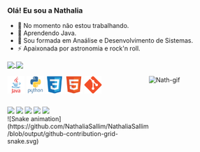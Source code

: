 ### Olá! Eu sou a Nathalia 

- 🔭 No momento não estou trabalhando.
- 🌱 Aprendendo Java.
- 🤔 Sou formada em Anaálise e Desenvolvimento de Sistemas.
- ⚡ Apaixonada por astronomia e rock'n roll.

<div>
<a href="https://github.com/NathaliaSallim/github-readme-stats">
  <img height=200 align="center" src="https://github-readme-stats.vercel.app/api?username=NathaliaSallim&show_icons=true&theme=dracula" />
<a href="https://github.com/NathaliaSallim/convoychat">
  <img height=200 align="center" src="https://github-readme-stats.vercel.app/api/top-langs?username=NathaliaSallim&layout=compact&langs_count=16&theme=dracula&card_width=320" />
</a>
</div>

<div style="display: inline_block"><br>
<img align="center" alt="Nath-Java" heigth="30" width="40" src="https://github.com/devicons/devicon/blob/master/icons/java/java-original-wordmark.svg"/>
<img align="center" alt="Nath-Python" heigth="30" width="40" src="https://github.com/devicons/devicon/blob/master/icons/python/python-original-wordmark.svg"/>
<img align="center" alt="Nath-Css3" heigth="30" width="40" src="https://github.com/devicons/devicon/blob/master/icons/css3/css3-original.svg"/>
<img align="center" alt="Nath-Html5" heigth="30" width="40" src="https://github.com/devicons/devicon/blob/master/icons/html5/html5-original.svg"/>
<img align="center" alt="Nath-Git" heigth="30" width="40" src="https://github.com/devicons/devicon/blob/master/icons/git/git-original.svg"/>
<img align="right" alt="Nath-gif" height="180" width="180" src="https://media.discordapp.net/attachments/909950749042147421/1154181308981989528/nath.gif"> 
</div>

##
<div>
  <a href="https://instagram.com/natthhcordeiros" target="_blank"><img src="https://img.shields.io/badge/-Instagram-%23E4405F?style=for-the-badge&logo=instagram&logoColor=white" target="_blank"></a>
 <a href="https://discord.gg/nathsallim" target="_blank"><img src="https://img.shields.io/badge/Discord-7289DA?style=for-the-badge&logo=discord&logoColor=white" target="_blank"></a> 
<a href= "https://wa.me/5511967541729" target="_blank"><img src="https://img.shields.io/badge/WhatsApp-25D366?style=for-the-badge&logo=whatsapp&logoColor=white" target="_blank"></a>
  <a href = "mailto:nathaliasallim@gmail.com"><img src="https://img.shields.io/badge/-Gmail-%23333?style=for-the-badge&logo=gmail&logoColor=white" target="_blank"></a>
  <a href="https://www.linkedin.com/in/nathaliasallim" target="_blank"><img src="https://img.shields.io/badge/-LinkedIn-%230077B5?style=for-the-badge&logo=linkedin&logoColor=white" target="_blank"></a> 
  

</div>
 ![Snake animation](https://github.com/NathaliaSallim/NathaliaSallim/blob/output/github-contribution-grid-snake.svg)
          
